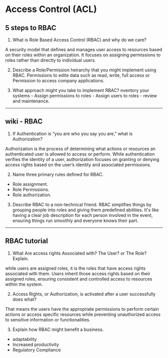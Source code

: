 # Access Control (ACL)

## 5 steps to RBAC

1. What is Role Based Access Control (RBAC) and why do we care?

A security model that defines and manages user access to resources based on their roles within an organization. It focuses on assigning permissions to roles rather than directly to individual users.

2. Describe a Role/Permission heirarchy that you might implement using RBAC.
Permissions to edite data such as read, write, full access or  Permission to access company applications.

3. What approach might you take to implement RBAC?
nventory your systems - Assign permissions to roles - Assign users to roles - review and maintenance.
---

## wiki - RBAC
1. If Authentication is “you are who you say you are,” what is Authorization?

Authorization is the process of determining what actions or resources an authenticated user is allowed to access or perform. While authentication verifies the identity of a user, authorization focuses on granting or denying access rights based on the user’s identity and associated permissions.

2. Name three primary rules defined for RBAC.
- Role assignment.
- Role Permissions.
- Role authorization.

3. Describe RBAC to a non-technical friend.
RBAC simplifies things by grouping people into roles and giving them predefined abilities. It's like having a clear job description for each person involved in the event, ensuring things run smoothly and everyone knows their part.

---
## RBAC tutorial

1. What Are access rights Associated with? The User? or The Role? Explain.

while users are assigned roles, it is the roles that have access rights associated with them. Users inherit those access rights based on their assigned roles, ensuring consistent and controlled access to resources within the system.

2. Access Rights, or Authorization, is activated after a user successfully does what?

That means the users have the appropriate permissions to perform certain actions or access specific resources while preventing unauthorized access to sensitive information or functionalities.

3. Explain how RBAC might benefit a business.
- adaptability
- Increased productivity
- Regulatory Compliance